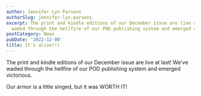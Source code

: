 ```yaml
---
author: Jennifer Lyn Parsons
authorSlug: jennifer-lyn-parsons
excerpt: The print and kindle editions of our December issue are live at last! We've
  waded through the hellfire of our POD publishing system and emerged victorious...
postCategory: News
pubDate: '2022-12-08'
title: It's alive!!!
---
```

The print and kindle editions of our December issue are live at last! We've waded through the hellfire of our POD publishing system and emerged victorious.

Our armor is a little singed, but it was WORTH IT!